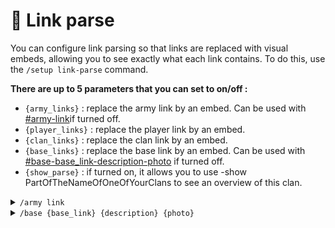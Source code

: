 # 🏹 Link parse

You can configure link parsing so that links are replaced with visual embeds, allowing you to see exactly what each link contains. To do this, use the `/setup link-parse` command.

**There are up to 5 parameters that you can set to on/off :**&#x20;

* `{army_links}` : replace the army link by an embed. Can be used with [#army-link](link-parse.md#army-link "mention")if turned off.
* `{player_links}` : replace the player link by an embed.&#x20;
* `{clan_links}` : replace the clan link by an embed.&#x20;
* `{base_links}` : replace the base link by an embed. Can be used with [#base-base\_link-description-photo](link-parse.md#base-base\_link-description-photo "mention") if turned off.
* `{show_parse}` : if turned on, it allows you to use -show PartOfTheNameOfOneOfYourClans to see an overview of this clan.

<details>

<summary><code>/army link</code></summary>

For exemple, if you share this army :&#x20;

https://link.clashofclans.com/fr?action=CopyArmy\&army=u2x0-3x1-4x5-3x6-5x7-4x10-1x23-3x28-1x53-1x58-2x82-1x97-5x110-2x55s3x2-2x5-1x9-1x53


It will be replace by this :&#x20;

![](<../.gitbook/assets/image (76).png>)

</details>

<details>

<summary><code>/base {base_link} {description} {photo}</code></summary>

This will show the photo of the base with the link and download stats but also allow people to leave feedbacks on it.

![](<../.gitbook/assets/image (78).png>)

</details>
